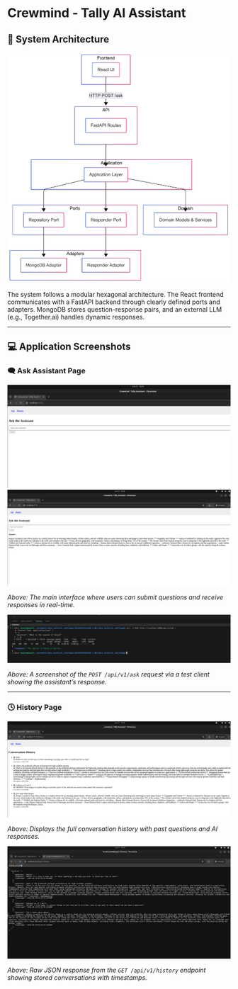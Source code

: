 # Crewmind - Tally AI Assistant

## 🧠 System Architecture

<img src="./assets/architecture.png" alt="System Architecture" width="800"/>


The system follows a modular hexagonal architecture. The React frontend communicates with a FastAPI backend through clearly defined ports and adapters. MongoDB stores question-response pairs, and an external LLM (e.g., Together.ai) handles dynamic responses.

---

## 💻 Application Screenshots

### 🗨️ Ask Assistant Page

<img src="./assets/ui-ask-1.png" alt="Ask Assistant UI" />

<img src="./assets/ui-ask-2.png" alt="Ask Assistant UI" />

*Above: The main interface where users can submit questions and receive responses in real-time.*

<img src="./assets/api-ask.png" alt="Ask Assistant API" />

*Above: A screenshot of the `POST /api/v1/ask` request via a test client showing the assistant’s response.*

---

### 🕓 History Page

<img src="./assets/ui-history.png" alt="History UI" />

*Above: Displays the full conversation history with past questions and AI responses.*

<img src="./assets/api-history.png" alt="History API" />

*Above: Raw JSON response from the `GET /api/v1/history` endpoint showing stored conversations with timestamps.*
